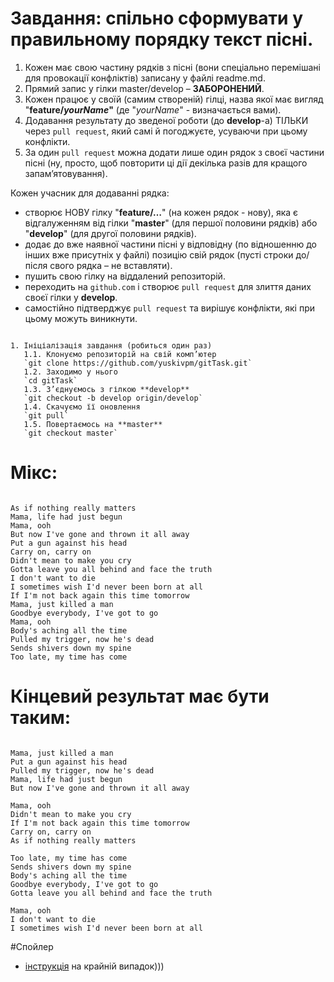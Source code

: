 # Завдання: спільно сформувати у правильному порядку текст пісні.

1. Кожен має свою частину рядків з пісні (вони спеціально перемішані для провокації конфліктів) записану у файлі readme.md.
2. Прямий запис у гілки master/develop – **ЗАБОРОНЕНИЙ**.
3. Кожен працює у своїй (самим створеній) гілці, назва якої має вигляд "**feature/_yourName_"** (де "_yourName_" - визначається вами).
4. Додавання результату до зведеної роботи (до **develop**-а) ТІЛЬКИ через `pull request`, який самі й погоджуєте, усуваючи при цьому конфлікти.
5. За один `pull request` можна додати лише один рядок з своєї частини пісні (ну, просто, щоб повторити ці дії декілька разів для кращого запам’ятовування).

Кожен учасник для додаванні рядка:

-   створює НОВУ гілку "**feature/…**" (на кожен рядок - нову), яка є відгалуженням від гілки "**master**" (для першої половини рядків) або "**develop**" (для другої половини рядків).
-   додає до вже наявної частини пісні у відповідну (по відношенню до інших вже присутніх у файлі) позицію свій рядок (пусті строки до/після свого рядка – не вставляти).
-   пушить свою гілку на віддалений репозиторій.
-   переходить на `github.com` і створює `pull request` для злиття даних своєї гілки у **develop**.
-   самостійно підтверджує `pull request` та вирішує конфлікти, які при цьому можуть виникнути.

<code>
1. Ініціалізація завдання (робиться один раз)
   1.1. Клонуємо репозиторій на свій комп’ютер
   `git clone https://github.com/yuskivpm/gitTask.git`
   1.2. Заходимо у нього
   `cd gitTask`
   1.3. З’єднуємось з гілкою **develop**
   `git checkout -b develop origin/develop`
   1.4. Скачуємо її оновлення
   `git pull`
   1.5. Повертаємось на **master**
   `git checkout master`
</code>

# Мікс:

<pre><code>
As if nothing really matters
Mama, life had just begun
Mama, ooh
But now I've gone and thrown it all away
Put a gun against his head
Carry on, carry on
Didn't mean to make you cry
Gotta leave you all behind and face the truth
I don't want to die
I sometimes wish I'd never been born at all
If I'm not back again this time tomorrow
Mama, just killed a man
Goodbye everybody, I've got to go
Mama, ooh
Body's aching all the time
Pulled my trigger, now he's dead
Sends shivers down my spine
Too late, my time has come
</code></pre>

# Кінцевий результат має бути таким:

<pre><code>
Mama, just killed a man
Put a gun against his head
Pulled my trigger, now he's dead
Mama, life had just begun
But now I've gone and thrown it all away

Mama, ooh
Didn't mean to make you cry
If I'm not back again this time tomorrow
Carry on, carry on
As if nothing really matters

Too late, my time has come
Sends shivers down my spine
Body's aching all the time
Goodbye everybody, I've got to go
Gotta leave you all behind and face the truth

Mama, ooh
I don't want to die
I sometimes wish I'd never been born at all
</code></pre>

#Спойлер

-   [інструкція](https://docs.google.com/document/d/11qNa09Wnv2KUQtzfVJNyFpbyHk6IIAGU8jnC_Fn3Nvg/edit?usp=sharing) на крайній випадок)))
